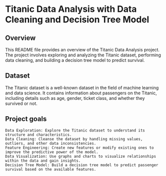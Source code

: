 # Titanic Data Analysis with Data Cleaning and Decision Tree Model

## Overview
This README file provides an overview of the Titanic Data Analysis project. The project involves exploring and analyzing the Titanic dataset, performing data cleaning, and building a decision tree model to predict survival.

## Dataset
The Titanic dataset is a well-known dataset in the field of machine learning and data science. It contains information about passengers on the Titanic, including details such as age, gender, ticket class, and whether they survived or not.

## Project goals

    Data Exploration: Explore the Titanic dataset to understand its structure and characteristics.
    Data Cleaning: Cleanse the dataset by handling missing values, outliers, and other data inconsistencies.
    Feature Engineering: Create new features or modify existing ones to improve the predictive power of the model.
    Data Visualization: Use graphs and charts to visualize relationships within the data and gain insights.
    Decision Tree Model: Build a decision tree model to predict passenger survival based on the available features.
